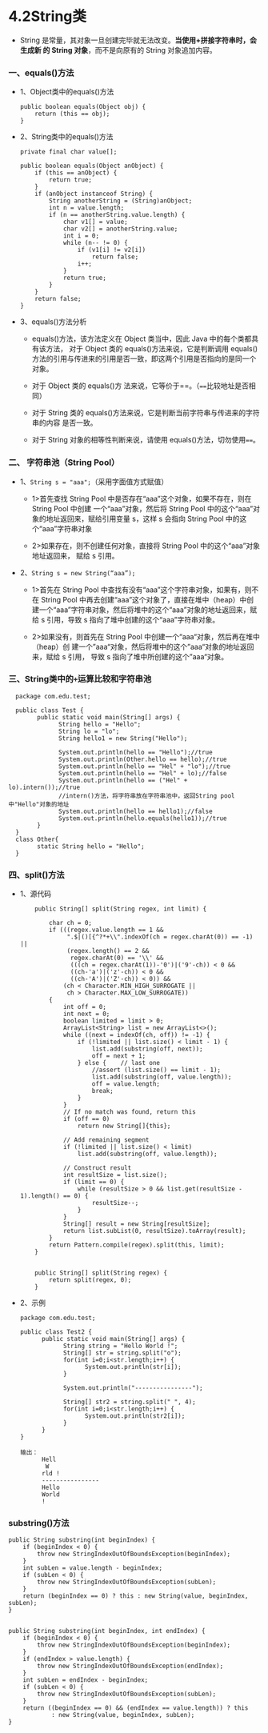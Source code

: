 # 4.2String类

* String 是常量，其对象一旦创建完毕就无法改变。**当使用+拼接字符串时，会生成新 的 String 对象**，而不是向原有的 String 对象追加内容。 

### 一、equals()方法

* 1、Object类中的equals()方法

      public boolean equals(Object obj) {
          return (this == obj);
      }

* 2、String类中的equals()方法

      private final char value[];
      
      public boolean equals(Object anObject) {
          if (this == anObject) {
              return true;
          }
          if (anObject instanceof String) {
              String anotherString = (String)anObject;
              int n = value.length;
              if (n == anotherString.value.length) {
                  char v1[] = value;
                  char v2[] = anotherString.value;
                  int i = 0;
                  while (n-- != 0) {
                      if (v1[i] != v2[i])
                          return false;
                      i++;
                  }
                  return true;
              }
          }
          return false;
      }

* 3、equals()方法分析

  *  equals()方法，该方法定义在 Object 类当中，因此 Java 中的每个类都具有该方法， 对于 Object 类的 equals()方法来说，它是判断调用 equals()方法的引用与传进来的引用是否一致，即这两个引用是否指向的是同一个对象。
  
  * 对于 Object 类的 equals()方 法来说，它等价于==。（`==`比较地址是否相同）
  
  * 对于 String 类的 equals()方法来说，它是判断当前字符串与传进来的字符串的内容 是否一致。
  
  * 对于 String 对象的相等性判断来说，请使用 equals()方法，切勿使用`==`。 
  
### 二、 字符串池（String Pool） 

* 1、`String s = "aaa";`（采用字面值方式赋值） 
  
     * 1>首先查找 String Pool 中是否存在“aaa”这个对象，如果不存在，则在 String Pool 中创建 一个“aaa”对象，然后将 String Pool 中的这个“aaa”对象的地址返回来，赋给引用变量 s，这样 s 会指向 String Pool 中的这个“aaa”字符串对象 
     
     * 2>如果存在，则不创建任何对象，直接将 String Pool 中的这个“aaa”对象地址返回来， 赋给 s 引用。

* 2、`String s = new String(“aaa”); `

     * 1>首先在 String Pool 中查找有没有“aaa”这个字符串对象，如果有，则不在 String Pool 中再去创建“aaa”这个对象了，直接在堆中（heap）中创建一个“aaa”字符串对象，然后将堆中的这个“aaa”对象的地址返回来，赋给 s 引用，导致 s 指向了堆中创建的这个“aaa”字符串对象。 
     
     * 2>如果没有，则首先在 String Pool 中创建一个“aaa“对象，然后再在堆中（heap）创 建一个”aaa“对象，然后将堆中的这个”aaa“对象的地址返回来，赋给 s 引用， 导致 s 指向了堆中所创建的这个”aaa“对象。 

### 三、String类中的`+`运算比较和字符串池

      package com.edu.test;

      public class Test {
            public static void main(String[] args) {
                  String hello = "Hello";
                  String lo = "lo";
                  String hello1 = new String("Hello");

                  System.out.println(hello == "Hello");//true
                  System.out.println(Other.hello == hello);//true
                  System.out.println(hello == "Hel" + "lo");//true
                  System.out.println(hello == "Hel" + lo);//false
                  System.out.println(hello == ("Hel" + lo).intern());//true
                  //intern()方法，将字符串放在字符串池中，返回String pool中"Hello"对象的地址
                  System.out.println(hello == hello1);//false
                  System.out.println(hello.equals(hello1));//true
            }
      }
      class Other{
            static String hello = "Hello";
      }


### 四、split()方法

* 1、源代码

          public String[] split(String regex, int limit) {

              char ch = 0;
              if (((regex.value.length == 1 &&
                   ".$|()[{^?*+\\".indexOf(ch = regex.charAt(0)) == -1) ||
                   (regex.length() == 2 &&
                    regex.charAt(0) == '\\' &&
                    (((ch = regex.charAt(1))-'0')|('9'-ch)) < 0 &&
                    ((ch-'a')|('z'-ch)) < 0 &&
                    ((ch-'A')|('Z'-ch)) < 0)) &&
                  (ch < Character.MIN_HIGH_SURROGATE ||
                   ch > Character.MAX_LOW_SURROGATE))
              {
                  int off = 0;
                  int next = 0;
                  boolean limited = limit > 0;
                  ArrayList<String> list = new ArrayList<>();
                  while ((next = indexOf(ch, off)) != -1) {
                      if (!limited || list.size() < limit - 1) {
                          list.add(substring(off, next));
                          off = next + 1;
                      } else {    // last one
                          //assert (list.size() == limit - 1);
                          list.add(substring(off, value.length));
                          off = value.length;
                          break;
                      }
                  }
                  // If no match was found, return this
                  if (off == 0)
                      return new String[]{this};

                  // Add remaining segment
                  if (!limited || list.size() < limit)
                      list.add(substring(off, value.length));

                  // Construct result
                  int resultSize = list.size();
                  if (limit == 0) {
                      while (resultSize > 0 && list.get(resultSize - 1).length() == 0) {
                          resultSize--;
                      }
                  }
                  String[] result = new String[resultSize];
                  return list.subList(0, resultSize).toArray(result);
              }
              return Pattern.compile(regex).split(this, limit);
          }


          public String[] split(String regex) {
              return split(regex, 0);
          }

* 2、示例

      package com.edu.test;

      public class Test2 {
            public static void main(String[] args) {
                  String string = "Hello World !";
                  String[] str = string.split("o");
                  for(int i=0;i<str.length;i++) {
                        System.out.println(str[i]);			
                  }

                  System.out.println("----------------");

                  String[] str2 = string.split(" ", 4);
                  for(int i=0;i<str.length;i++) {
                        System.out.println(str2[i]);			
                  }
            }
      }

      输出：      
            Hell
             W
            rld !
            ----------------
            Hello
            World
            !


### substring()方法

    public String substring(int beginIndex) {
        if (beginIndex < 0) {
            throw new StringIndexOutOfBoundsException(beginIndex);
        }
        int subLen = value.length - beginIndex;
        if (subLen < 0) {
            throw new StringIndexOutOfBoundsException(subLen);
        }
        return (beginIndex == 0) ? this : new String(value, beginIndex, subLen);
    }

    
    public String substring(int beginIndex, int endIndex) {
        if (beginIndex < 0) {
            throw new StringIndexOutOfBoundsException(beginIndex);
        }
        if (endIndex > value.length) {
            throw new StringIndexOutOfBoundsException(endIndex);
        }
        int subLen = endIndex - beginIndex;
        if (subLen < 0) {
            throw new StringIndexOutOfBoundsException(subLen);
        }
        return ((beginIndex == 0) && (endIndex == value.length)) ? this
                : new String(value, beginIndex, subLen);
    }































